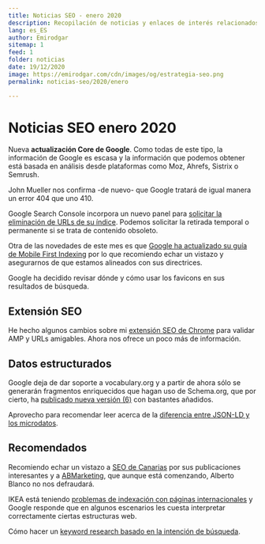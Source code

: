 ```yaml
---
title: Noticias SEO - enero 2020
description: Recopilación de noticias y enlaces de interés relacionados con el SEO y Marketing digital
lang: es_ES
author: Emirodgar
sitemap: 1
feed: 1
folder: noticias
date: 19/12/2020
image: https://emirodgar.com/cdn/images/og/estrategia-seo.png
permalink: noticias-seo/2020/enero

---
```


# Noticias SEO enero 2020

Nueva **actualización Core de Google**. Como todas de este tipo, la información de Google es escasa y la información que podemos obtener está basada en análisis desde plataformas como Moz, Ahrefs, Sistrix o Semrush.

<amp-twitter 
  width="375"
  height="472"
  layout="responsive"
  data-tweetid="1222067475967172608">
</amp-twitter>

John Mueller nos confirma -de nuevo- que Google tratará de igual manera un error 404 que uno 410.

<amp-twitter 
  width="375"
  height="472"
  layout="responsive"
  data-tweetid="1214157450485604352">
</amp-twitter>

Google Search Console incorpora un nuevo panel para [solicitar la eliminación de URLs de su índice](https://webmasters.googleblog.com/2020/01/new-removals-report-in-search-console.html). Podemos solicitar la retirada temporal o permanente si se trata de contenido obsoleto.

<amp-twitter 
  width="375"
  height="472"
  layout="responsive"
  data-tweetid="1222456996646932481">
</amp-twitter>

Otra de las novedades de este mes es que [Google ha actualizado su guía de Mobile First Indexing](https://developers.google.com/search/mobile-sites/mobile-first-indexing) por lo que recomiendo echar un vistazo y asegurarnos de que estamos alineados con sus directrices.

Google ha decidido revisar dónde y cómo usar los favicons en sus resultados de búsqueda.

<amp-twitter 
  width="375"
  height="472"
  layout="responsive"
  data-tweetid="1220768238490939394">
</amp-twitter>

## Extensión SEO

He hecho algunos cambios sobre mi [extensión SEO de Chrome](https://chrome.google.com/webstore/detail/emirodgar-seo/nlelfnhiohbflhkhomefbekimmbeahng?hl=es) para validar AMP y URLs amigables. Ahora nos ofrece un poco más de información.

## Datos estructurados

Google deja de dar soporte a vocabulary.org y a partir de ahora sólo se generarán fragmentos enriquecidos que hagan uso de Schema.org, que por cierto, ha [publicado nueva versión (6)](https://thegraphlounge.com/schema-org-6-0-released/) con bastantes añadidos.

Aprovecho para recomendar leer acerca de la [diferencia entre JSON-LD y los microdatos](https://wordlift.io/blog/en/mixing-json-ld-and-microdata). 

## Recomendados

Recomiendo echar un vistazo a [SEO de Canarias](https://www.agenciaseocanarias.es/blog/) por sus publicaciones interesantes y a [ABMarketing](https://abmarketing.es/blog/), que aunque está comenzando, Alberto Blanco no nos defraudará.

IKEA está teniendo [problemas de indexación con páginas internacionales](https://www.seroundtable.com/google-ikea-seo-issues-28904.html) y Google responde que en algunos escenarios les cuesta interpretar correctamente ciertas estructuras web.

Cómo hacer un [keyword research basado en la intención de búsqueda](https://www.semrush.com/blog/keyword-research-guide-for-seo/).
<!--stackedit_data:
eyJoaXN0b3J5IjpbMzMwMDEwNTc4LC0xMTk5MTQ5OTcwXX0=
-->